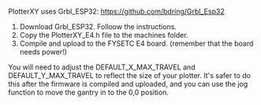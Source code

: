 PlotterXY uses Grbl_ESP32: https://github.com/bdring/Grbl_Esp32

1. Download Grbl_ESP32. Folloow the instructions.
2. Copy the PlotterXY_E4.h file to the machines folder.
3. Compile and upload to the FYSETC E4 board. (remember that the board needs power!)

You will need to adjust the DEFAULT_X_MAX_TRAVEL and DEFAULT_Y_MAX_TRAVEL to reflect the size of your plotter. It's safer to do this after the firmware is compiled and uploaded, and you can use the jog function to move the gantry in to the 0,0 position.
